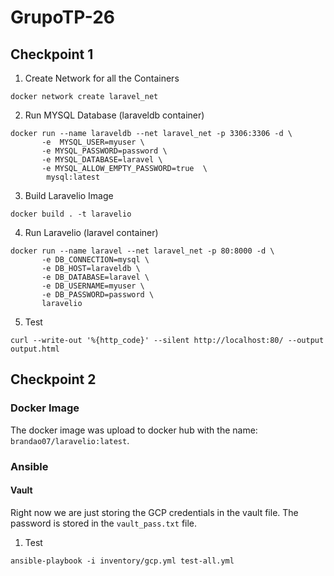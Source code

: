 # GrupoTP-26

## Checkpoint 1

1. Create Network for all the Containers

```
docker network create laravel_net
```

2. Run MYSQL Database (laraveldb container)

```
docker run --name laraveldb --net laravel_net -p 3306:3306 -d \
       -e  MYSQL_USER=myuser \
       -e MYSQL_PASSWORD=password \
       -e MYSQL_DATABASE=laravel \
       -e MYSQL_ALLOW_EMPTY_PASSWORD=true  \
        mysql:latest
```

3. Build Laravelio Image

```
docker build . -t laravelio
```

4. Run Laravelio (laravel container)

```
docker run --name laravel --net laravel_net -p 80:8000 -d \
       -e DB_CONNECTION=mysql \
       -e DB_HOST=laraveldb \
       -e DB_DATABASE=laravel \
       -e DB_USERNAME=myuser \
       -e DB_PASSWORD=password \
       laravelio
```

5. Test

```
curl --write-out '%{http_code}' --silent http://localhost:80/ --output output.html
```

## Checkpoint 2

### Docker Image

The docker image was upload to docker hub with the name: `brandao07/laravelio:latest`.

### Ansible

#### Vault

Right now we are just storing the GCP credentials in the vault file. The password is stored in the `vault_pass.txt` file.


1. Test

```
ansible-playbook -i inventory/gcp.yml test-all.yml
```

